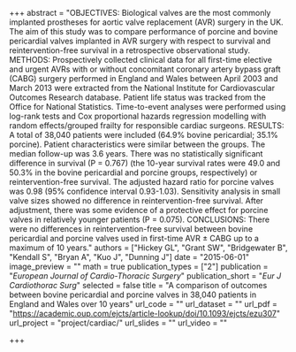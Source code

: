 +++
abstract = "OBJECTIVES: Biological valves are the most commonly implanted prostheses for aortic valve replacement (AVR) surgery in the UK. The aim of this study was to compare performance of porcine and bovine pericardial valves implanted in AVR surgery with respect to survival and reintervention-free survival in a retrospective observational study. METHODS: Prospectively collected clinical data for all first-time elective and urgent AVRs with or without concomitant coronary artery bypass graft (CABG) surgery performed in England and Wales between April 2003 and March 2013 were extracted from the National Institute for Cardiovascular Outcomes Research database. Patient life status was tracked from the Office for National Statistics. Time-to-event analyses were performed using log-rank tests and Cox proportional hazards regression modelling with random effects/grouped frailty for responsible cardiac surgeons. RESULTS: A total of 38,040 patients were included (64.9% bovine pericardial; 35.1% porcine). Patient characteristics were similar between the groups. The median follow-up was 3.6 years. There was no statistically significant difference in survival (P = 0.767) (the 10-year survival rates were 49.0 and 50.3% in the bovine pericardial and porcine groups, respectively) or reintervention-free survival. The adjusted hazard ratio for porcine valves was 0.98 (95% confidence interval 0.93-1.03). Sensitivity analysis in small valve sizes showed no difference in reintervention-free survival. After adjustment, there was some evidence of a protective effect for porcine valves in relatively younger patients (P = 0.075). CONCLUSIONS: There were no differences in reintervention-free survival between bovine pericardial and porcine valves used in first-time AVR ± CABG up to a maximum of 10 years."
authors = ["Hickey GL", "Grant SW", "Bridgewater B", "Kendall S", "Bryan A", "Kuo J", "Dunning J"]
date = "2015-06-01"
image_preview = ""
math = true
publication_types = ["2"]
publication = "*European Journal of Cardio-Thoracic Surgery*"
publication_short = "*Eur J Cardiothorac Surg*"
selected = false
title = "A comparison of outcomes between bovine pericardial and porcine valves in 38,040 patients in England and Wales over 10 years"
url_code = ""
url_dataset = ""
url_pdf = "https://academic.oup.com/ejcts/article-lookup/doi/10.1093/ejcts/ezu307"
url_project = "project/cardiac/"
url_slides = ""
url_video = ""

+++
